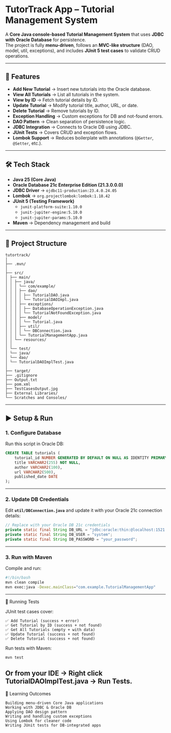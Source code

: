 # TutorTrack App – Tutorial Management System

A **Core Java console-based Tutorial Management System** that uses **JDBC with Oracle Database** for persistence.  
The project is fully **menu-driven**, follows an **MVC-like structure** (DAO, model, util, exceptions), and includes **JUnit 5 test cases** to validate CRUD operations.  

---

## 🚀 Features

- **Add New Tutorial** → Insert new tutorials into the Oracle database.  
- **View All Tutorials** → List all tutorials in the system.  
- **View by ID** → Fetch tutorial details by ID.  
- **Update Tutorial** → Modify tutorial title, author, URL, or date.  
- **Delete Tutorial** → Remove tutorials by ID.  
- **Exception Handling** → Custom exceptions for DB and not-found errors.  
- **DAO Pattern** → Clean separation of persistence logic.  
- **JDBC Integration** → Connects to Oracle DB using JDBC.  
- **JUnit Tests** → Covers CRUD and exception flows.  
- **Lombok Support** → Reduces boilerplate with annotations (`@Getter`, `@Setter`, etc.).  

---

## 🛠️ Tech Stack

- **Java 25 (Core Java)**  
- **Oracle Database 21c Enterprise Edition (21.3.0.0.0)**  
- **JDBC Driver** → `ojdbc11-production:23.4.0.24.05`  
- **Lombok** → `org.projectlombok:lombok:1.18.42`  
- **JUnit 5 (Testing Framework)**  
  - `junit-platform-suite:1.10.0`  
  - `junit-jupiter-engine:5.10.0`  
  - `junit-jupiter-params:5.10.0`  
- **Maven** → Dependency management and build  


---

## 📂 Project Structure

```plaintext
tutortrack/
│
├── .mvn/
│
├── src/
│ ├── main/
│ │ ├── java/
│ │ │ └── com/example/
│ │ │ ├── dao/
│ │ │ │ ├── TutorialDAO.java
│ │ │ │ └── TutorialDAOImpl.java
│ │ │ ├── exceptions/
│ │ │ │ ├── DatabaseOperationException.java
│ │ │ │ └── TutorialNotFoundException.java
│ │ │ ├── model/
│ │ │ │ └── Tutorial.java
│ │ │ ├── util/
│ │ │ │ └── DBConnection.java
│ │ │ └── TutorialManagementApp.java
│ │ └── resources/
│ │
│ └── test/
│ └── java/
│ └── dao/
│ └── TutorialDAOImplTest.java
│
├── target/
├── .gitignore
├── Output.txt
├── pom.xml
├── TestCasesOutput.jpg
├── External Libraries/
└── Scratches and Consoles/
```

---

## ▶️ Setup & Run

### 1. Configure Database
Run this script in Oracle DB:

```sql
CREATE TABLE tutorials (
    tutorial_id NUMBER GENERATED BY DEFAULT ON NULL AS IDENTITY PRIMARY KEY,
    title VARCHAR2(255) NOT NULL,
    author VARCHAR2(100),
    url VARCHAR2(500),
    published_date DATE
);
```
---

### 2. Update DB Credentials
Edit **`util/DBConnection.java`** and update it with your Oracle 21c connection details:  

```java
// Replace with your Oracle DB 21c credentials
private static final String DB_URL = "jdbc:oracle:thin:@localhost:1521:XE"; 
private static final String DB_USER = "system";  
private static final String DB_PASSWORD = "your_password";
```

---

### 3. Run with Maven
Compile and run:

```bash
#!/bin/bash
mvn clean compile
mvn exec:java -Dexec.mainClass="com.example.TutorialManagementApp"
```
---


🧪 Running Tests

JUnit test cases cover:
```plaintext
✅ Add Tutorial (success + error)
✅ Get Tutorial by ID (success + not found)
✅ Get All Tutorials (empty + with data)
✅ Update Tutorial (success + not found)
✅ Delete Tutorial (success + not found)
```

Run tests with Maven:
```bash
mvn test
```
 Or from your IDE → Right click TutorialDAOImplTest.java → Run Tests.
---

📖 Learning Outcomes
```plaintext
Building menu-driven Core Java applications
Working with JDBC & Oracle DB
Applying DAO design pattern
Writing and handling custom exceptions
Using Lombok for cleaner code
Writing JUnit tests for DB-integrated apps
```
